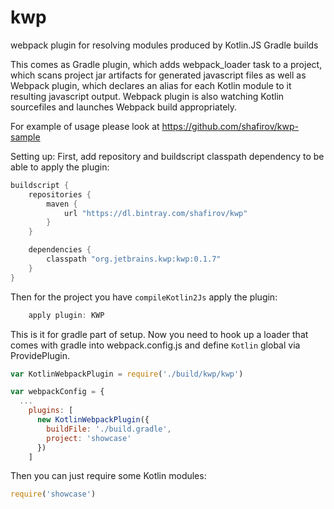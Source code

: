 # kwp
webpack plugin for resolving modules produced by Kotlin.JS Gradle builds

This comes as Gradle plugin, which adds webpack_loader task to a project, which scans project jar artifacts for generated javascript files
as well as Webpack plugin, which declares an alias for each Kotlin module to it resulting javascript output. Webpack plugin is also watching
Kotlin sourcefiles and launches Webpack build appropriately.

For example of usage please look at https://github.com/shafirov/kwp-sample

Setting up:
First, add repository and buildscript classpath dependency to be able to apply the plugin:
```gradle
buildscript {
    repositories {
        maven {
            url "https://dl.bintray.com/shafirov/kwp"
        }
    }

    dependencies {
        classpath "org.jetbrains.kwp:kwp:0.1.7"
    }
}
```

Then for the project you have ```compileKotlin2Js``` apply the plugin:
```gradle
    apply plugin: KWP
```

This is it for gradle part of setup. Now you need to hook up a loader that comes with gradle into webpack.config.js and
define ```Kotlin``` global via ProvidePlugin.

```javascript
var KotlinWebpackPlugin = require('./build/kwp/kwp')

var webpackConfig = {
  ...
    plugins: [
      new KotlinWebpackPlugin({
        buildFile: './build.gradle',
        project: 'showcase'
      })
    ]
```

Then you can just require some Kotlin modules:

```javascript
require('showcase')
```
